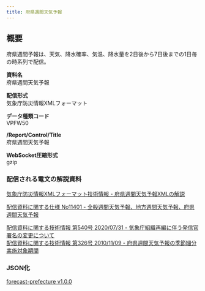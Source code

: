 ```yaml
---
title: 府県週間天気予報
---
```


## 概要

府県週間予報は、天気、降水確率、気温、降水量を2日後から7日後までの1日毎の時系列で配信。

**資料名** <br/>
府県週間天気予報

**配信形式** <br/>
気象庁防災情報XMLフォーマット

**データ種類コード** <br/>
VPFW50

**/Report/Control/Title** <br/>
府県週間天気予報

**WebSocket圧縮形式** <br/>
gzip

### 配信される電文の解説資料

[気象庁防災情報XMLフォーマット技術情報 - 府県週間天気予報XMLの解説](https://dmdata.jp/docs/jma/manual/0313-0313.pdf)

[配信資料に関する仕様 No11401 - 全般週間天気予報、地方週間天気予報、府県週間天気予報](https://www.data.jma.go.jp/suishin/shiyou/pdf/no11401)

[配信資料に関する技術情報 第540号 2020/07/31 - 気象庁組織再編に伴う発信官署名の変更について](https://dmdata.jp/docs/jma/technical/540.pdf) <br/>
[配信資料に関する技術情報 第326号 2010/11/09 - 府県週間天気予報の季節細分実施対象期間](https://dmdata.jp/docs/jma/technical/326.pdf)

### JSON化

[forecast-prefecture v1.0.0](/docs/reference/conversion/json/schema/forecast-prefecture.md)
